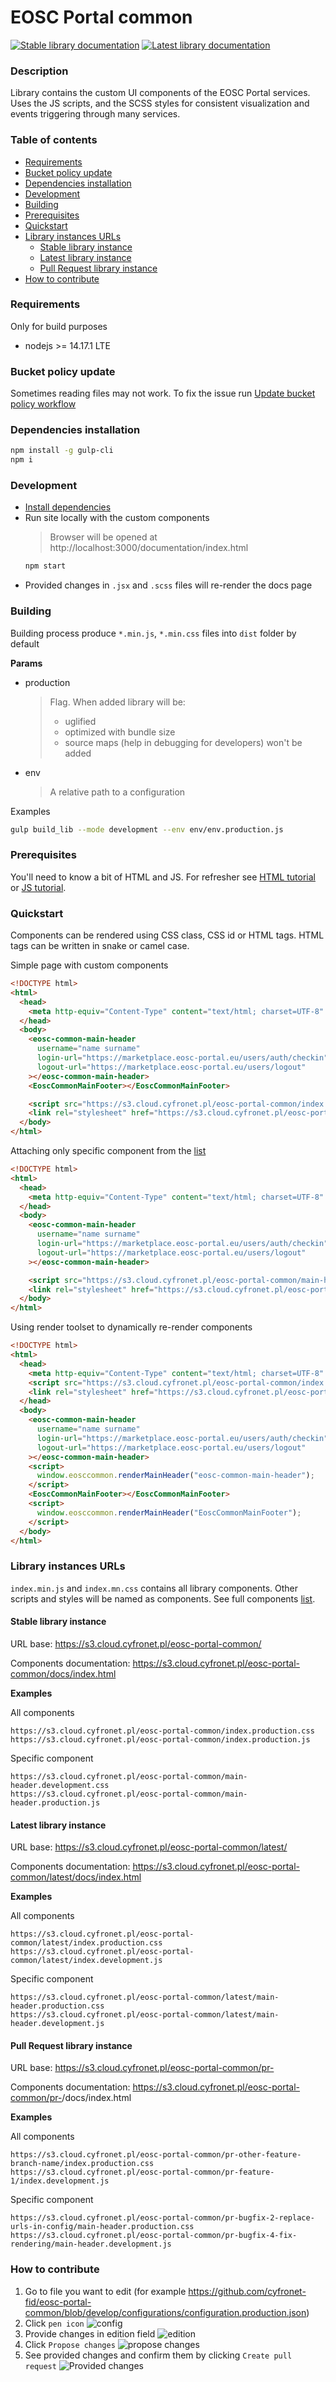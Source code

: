 # EOSC Portal common

[![Stable library documentation](https://github.com/cyfronet-fid/eosc-portal-common/actions/workflows/deploy-stable.yaml/badge.svg?branch=master)](https://s3.cloud.cyfronet.pl/eosc-portal-common/docs/index.html)
[![Latest library documentation](https://github.com/cyfronet-fid/eosc-portal-common/actions/workflows/deploy-latest.yaml/badge.svg?branch=develop)](https://s3.cloud.cyfronet.pl/eosc-portal-common/latest/docs/index.html)

### Description

Library contains the custom UI components of the EOSC Portal services. Uses the JS scripts, and the SCSS styles for
consistent visualization and events triggering through many services.

### Table of contents

- [Requirements](#requirements)
- [Bucket policy update](#bucket-policy-update)
- [Dependencies installation](#dependencies-installation)
- [Development](#development)
- [Building](#building)
- [Prerequisites](#prerequisites)
- [Quickstart](#quickstart)
- [Library instances URLs](#library-instances-urls)
  - [Stable library instance](#stable-library-instance)
  - [Latest library instance](#latest-library-instance)
  - [Pull Request library instance](#pull-request-library-instance)
- [How to contribute](#how-to-contribute)

### Requirements

Only for build purposes

- nodejs >= 14.17.1 LTE

### Bucket policy update
Sometimes reading files may not work. To fix the issue run [Update bucket policy workflow](https://github.com/cyfronet-fid/eosc-portal-common/actions/workflows/update-bucket-policy.yaml)

### Dependencies installation
```bash
npm install -g gulp-cli
npm i
```

### Development

- [Install dependencies](#dependencies-installation)
- Run site locally with the custom components
  > Browser will be opened at http://localhost:3000/documentation/index.html
  ```bash
  npm start
  ```
- Provided changes in `.jsx` and `.scss` files will re-render the docs page

### Building

Building process produce `*.min.js`, `*.min.css` files into `dist` folder by default

**Params**

- production
  > Flag. When added library will be:
  >
  > - uglified
  > - optimized with bundle size
  > - source maps (help in debugging for developers) won't be added
- env
  > A relative path to a configuration

Examples

```bash
gulp build_lib --mode development --env env/env.production.js
```

### Prerequisites

You'll need to know a bit of HTML and JS. For refresher see [HTML tutorial](https://www.w3schools.com/html/)
or [JS tutorial](https://www.w3schools.com/js/default.asp).

### Quickstart

Components can be rendered using CSS class, CSS id or HTML tags. HTML tags can be written in snake or camel case.

Simple page with custom components

```html
<!DOCTYPE html>
<html>
  <head>
    <meta http-equiv="Content-Type" content="text/html; charset=UTF-8" />
  </head>
  <body>
    <eosc-common-main-header
      username="name surname"
      login-url="https://marketplace.eosc-portal.eu/users/auth/checkin"
      logout-url="https://marketplace.eosc-portal.eu/users/logout"
    ></eosc-common-main-header>
    <EoscCommonMainFooter></EoscCommonMainFooter>

    <script src="https://s3.cloud.cyfronet.pl/eosc-portal-common/index.production.min.js"></script>
    <link rel="stylesheet" href="https://s3.cloud.cyfronet.pl/eosc-portal-common/index.production.min.css" />
  </body>
</html>
```

Attaching only specific component from the [list](https://s3.cloud.cyfronet.pl/eosc-portal-common/docs/index.html)

```html
<!DOCTYPE html>
<html>
  <head>
    <meta http-equiv="Content-Type" content="text/html; charset=UTF-8" />
  </head>
  <body>
    <eosc-common-main-header
      username="name surname"
      login-url="https://marketplace.eosc-portal.eu/users/auth/checkin"
      logout-url="https://marketplace.eosc-portal.eu/users/logout"
    ></eosc-common-main-header>

    <script src="https://s3.cloud.cyfronet.pl/eosc-portal-common/main-header.production.min.js"></script>
    <link rel="stylesheet" href="https://s3.cloud.cyfronet.pl/eosc-portal-common/main-header.production.min.css" />
  </body>
</html>
```

Using render toolset to dynamically re-render components

```html
<!DOCTYPE html>
<html>
  <head>
    <meta http-equiv="Content-Type" content="text/html; charset=UTF-8" />
    <script src="https://s3.cloud.cyfronet.pl/eosc-portal-common/index.production.min.js"></script>
    <link rel="stylesheet" href="https://s3.cloud.cyfronet.pl/eosc-portal-common/index.production.min.css" />
  </head>
  <body>
    <eosc-common-main-header
      username="name surname"
      login-url="https://marketplace.eosc-portal.eu/users/auth/checkin"
      logout-url="https://marketplace.eosc-portal.eu/users/logout"
    ></eosc-common-main-header>
    <script>
      window.eosccommon.renderMainHeader("eosc-common-main-header");
    </script>
    <EoscCommonMainFooter></EoscCommonMainFooter>
    <script>
      window.eosccommon.renderMainHeader("EoscCommonMainFooter");
    </script>
  </body>
</html>
```

### Library instances URLs

`index.min.js` and `index.mn.css` contains all library components. Other scripts and styles will be named as components.
See full components [list](https://s3.cloud.cyfronet.pl/eosc-portal-common/docs/index.html).

#### Stable library instance

URL base: https://s3.cloud.cyfronet.pl/eosc-portal-common/

Components documentation: https://s3.cloud.cyfronet.pl/eosc-portal-common/docs/index.html

**Examples**

All components

```text
https://s3.cloud.cyfronet.pl/eosc-portal-common/index.production.css
https://s3.cloud.cyfronet.pl/eosc-portal-common/index.production.js
```

Specific component

```text
https://s3.cloud.cyfronet.pl/eosc-portal-common/main-header.development.css
https://s3.cloud.cyfronet.pl/eosc-portal-common/main-header.production.js
```

#### Latest library instance

URL base: https://s3.cloud.cyfronet.pl/eosc-portal-common/latest/

Components documentation: https://s3.cloud.cyfronet.pl/eosc-portal-common/latest/docs/index.html

**Examples**

All components

```text
https://s3.cloud.cyfronet.pl/eosc-portal-common/latest/index.production.css
https://s3.cloud.cyfronet.pl/eosc-portal-common/latest/index.development.js
```

Specific component

```text
https://s3.cloud.cyfronet.pl/eosc-portal-common/latest/main-header.production.css
https://s3.cloud.cyfronet.pl/eosc-portal-common/latest/main-header.development.js
```

#### Pull Request library instance

URL base: https://s3.cloud.cyfronet.pl/eosc-portal-common/pr-<branch-name>

Components documentation: https://s3.cloud.cyfronet.pl/eosc-portal-common/pr-<branch-name>/docs/index.html

**Examples**

All components

```text
https://s3.cloud.cyfronet.pl/eosc-portal-common/pr-other-feature-branch-name/index.production.css
https://s3.cloud.cyfronet.pl/eosc-portal-common/pr-feature-1/index.development.js
```

Specific component

```text
https://s3.cloud.cyfronet.pl/eosc-portal-common/pr-bugfix-2-replace-urls-in-config/main-header.production.css
https://s3.cloud.cyfronet.pl/eosc-portal-common/pr-bugfix-4-fix-rendering/main-header.development.js
```

### How to contribute

1. Go to file you want to edit (for example https://github.com/cyfronet-fid/eosc-portal-common/blob/develop/configurations/configuration.production.json)
2. Click `pen icon`
   ![config](https://user-images.githubusercontent.com/31220811/138041697-ed2af299-65b5-4c2e-9080-5188c92a8b76.png)
3. Provide changes in edition field
   ![edition](https://user-images.githubusercontent.com/31220811/138041903-534a21e1-973a-4d8b-9f48-5139df12ec63.png)
4. Click `Propose changes`
   ![propose changes](https://user-images.githubusercontent.com/31220811/138042013-65286f41-7f58-4788-9432-439d4e0b8649.png)
5. See provided changes and confirm them by clicking `Create pull request`
   ![Provided changes](https://user-images.githubusercontent.com/31220811/138042232-0be21178-25f0-4eb1-94eb-f181e66e338d.png)
